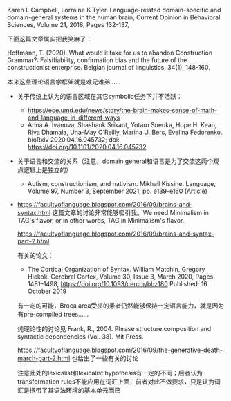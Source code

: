 Karen L Campbell, Lorraine K Tyler. Language-related domain-specific and domain-general systems in the human brain, Current Opinion in Behavioral Sciences, Volume 21, 2018, Pages 132-137,

下面这篇文章属实把我笑麻了：

Hoffmann, T. (2020). What would it take for us to abandon Construction Grammar?: Falsifiability, confirmation bias and the future of the constructionist enterprise. Belgian journal of linguistics, 34(1), 148-160.

本来这些理论语言学框架就是难兄难弟……

- 关于传统上认为的语言区域在其它symbolic任务下并不活跃：
  - https://ece.umd.edu/news/story/the-brain-makes-sense-of-math-and-language-in-different-ways
  -  Anna A. Ivanova, Shashank Srikant, Yotaro Sueoka, Hope H. Kean, Riva Dhamala, Una-May O’Reilly, Marina U. Bers, Evelina Fedorenko. bioRxiv 2020.04.16.045732; doi: https://doi.org/10.1101/2020.04.16.045732
- 关于语言和交流的关系（注意，domain general和语言是为了交流这两个观点逻辑上是独立的）
  -  Autism, constructionism, and nativism. Mikhail Kissine. Language, Volume 97, Number 3, September 2021, pp. e139-e160 (Article)
- https://facultyoflanguage.blogspot.com/2016/09/brains-and-syntax.html
  这篇文章的讨论非常能够吸引我。We need Minimalism in TAG's flavor, or in other words, TAG in Minimalism's flavor.

  https://facultyoflanguage.blogspot.com/2016/09/brains-and-syntax-part-2.html

  有关的论文：
  - The Cortical Organization of Syntax. William Matchin, Gregory Hickok. Cerebral Cortex, Volume 30, Issue 3, March 2020, Pages 1481–1498, https://doi.org/10.1093/cercor/bhz180 Published: 16 October 2019

  
  有一定的可能，Broca area受损的患者仍然能够保持一定语言能力，就是因为有pre-compiled trees……

  纯理论性的讨论见
  Frank, R., 2004. Phrase structure composition and syntactic dependencies (Vol. 38). Mit Press.

  https://facultyoflanguage.blogspot.com/2016/09/the-generative-death-march-part-2.html 也给出了一些有关的讨论

  注意此处的lexicalist和lexicalist hypothesis有一定的不同；后者认为transformation rules不能应用在词汇上面，前者对此不做要求，只是认为词汇是携带了其语法环境的基本单元而已